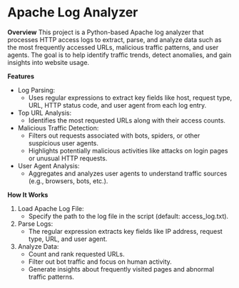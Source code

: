# Apache Log Analyzer

**Overview**
This project is a Python-based Apache log analyzer that processes HTTP access logs to extract, parse, and analyze data such as the most frequently accessed URLs, malicious traffic patterns, and user agents. The goal is to help identify traffic trends, detect anomalies, and gain insights into website usage.

**Features**
- Log Parsing:
  - Uses regular expressions to extract key fields like host, request type, URL, HTTP status code, and user agent from each log entry.
- Top URL Analysis:
  - Identifies the most requested URLs along with their access counts.
- Malicious Traffic Detection:
  - Filters out requests associated with bots, spiders, or other suspicious user agents.
  - Highlights potentially malicious activities like attacks on login pages or unusual HTTP requests.
- User Agent Analysis:
  - Aggregates and analyzes user agents to understand traffic sources (e.g., browsers, bots, etc.).

**How It Works**
1. Load Apache Log File:
   - Specify the path to the log file in the script (default: access_log.txt).
2. Parse Logs:
   - The regular expression extracts key fields like IP address, request type, URL, and user agent.
3. Analyze Data:
   - Count and rank requested URLs.
   - Filter out bot traffic and focus on human activity.
   - Generate insights about frequently visited pages and abnormal traffic patterns.
